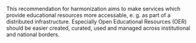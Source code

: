 This recommendation for harmonization aims to make services which provide educational resources more accessable, e. g. as part of a distributed infrastructure. Especially Open Educational Resources (OER) should be easier created, curated, used and managed across institutional and national borders.
